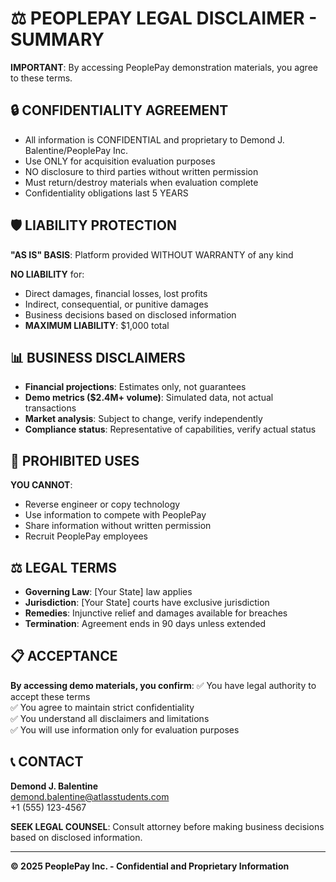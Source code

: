 # ⚖️ PEOPLEPAY LEGAL DISCLAIMER - SUMMARY

**IMPORTANT**: By accessing PeoplePay demonstration materials, you agree to these terms.

## 🔒 CONFIDENTIALITY AGREEMENT
- All information is CONFIDENTIAL and proprietary to Demond J. Balentine/PeoplePay Inc.
- Use ONLY for acquisition evaluation purposes
- NO disclosure to third parties without written permission
- Must return/destroy materials when evaluation complete
- Confidentiality obligations last 5 YEARS

## 🛡️ LIABILITY PROTECTION
**"AS IS" BASIS**: Platform provided WITHOUT WARRANTY of any kind

**NO LIABILITY** for:
- Direct damages, financial losses, lost profits
- Indirect, consequential, or punitive damages
- Business decisions based on disclosed information
- **MAXIMUM LIABILITY**: $1,000 total

## 📊 BUSINESS DISCLAIMERS
- **Financial projections**: Estimates only, not guarantees
- **Demo metrics ($2.4M+ volume)**: Simulated data, not actual transactions
- **Market analysis**: Subject to change, verify independently
- **Compliance status**: Representative of capabilities, verify actual status

## 🚫 PROHIBITED USES
**YOU CANNOT**:
- Reverse engineer or copy technology
- Use information to compete with PeoplePay
- Share information without written permission
- Recruit PeoplePay employees

## ⚖️ LEGAL TERMS
- **Governing Law**: [Your State] law applies
- **Jurisdiction**: [Your State] courts have exclusive jurisdiction
- **Remedies**: Injunctive relief and damages available for breaches
- **Termination**: Agreement ends in 90 days unless extended

## 📋 ACCEPTANCE
**By accessing demo materials, you confirm**:
✅ You have legal authority to accept these terms  
✅ You agree to maintain strict confidentiality  
✅ You understand all disclaimers and limitations  
✅ You will use information only for evaluation purposes  

## 📞 CONTACT
**Demond J. Balentine**  
demond.balentine@atlasstudents.com  
+1 (555) 123-4567

**SEEK LEGAL COUNSEL**: Consult attorney before making business decisions based on disclosed information.

---
**© 2025 PeoplePay Inc. - Confidential and Proprietary Information**
